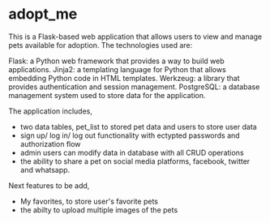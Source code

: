# adopt_me

This is a Flask-based web application that allows users to view and manage pets available for adoption. The technologies used are:

Flask: a Python web framework that provides a way to build web applications.
Jinja2: a templating language for Python that allows embedding Python code in HTML templates.
Werkzeug: a library that provides authentication and session management.
PostgreSQL: a database management system used to store data for the application.

The application includes,
- two data tables, pet_list to stored pet data and users to store user data
- sign up/ log in/ log out functionality with ectypted passwords and authorization flow
- admin users can modify data in database with all CRUD operations
- the ability to share a pet on social media platforms, facebook, twitter and whatsapp.

Next features to be add,
- My favorites, to store user's favorite pets
- the abilty to upload multiple images of the pets 